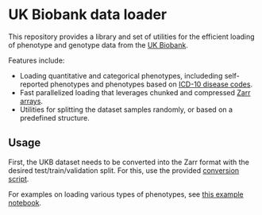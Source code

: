 # UK Biobank data loader

This repository provides a library and set of utilities for the efficient loading of phenotype and genotype data from the [UK Biobank](https://www.ukbiobank.ac.uk/).

Features include:
* Loading quantitative and categorical phenotypes, includeding self-reported phenotypes and phenotypes based on [ICD-10 disease codes](https://biobank.ndph.ox.ac.uk/ukb/field.cgi?id=41202).
* Fast parallelized loading that leverages chunked and compressed [Zarr arrays](https://zarr.readthedocs.io/en/stable/).
* Utilities for splitting the dataset samples randomly, or based on a predefined structure.

## Usage

First, the UKB dataset needs to be converted into the Zarr format with the desired test/train/validation split. For this, use the provided [conversion script](src/ukb_loader/convert_all.py).

For examples on loading various types of phenotypes, see [this example notebook](examples/load-phenotype-example.ipynb).